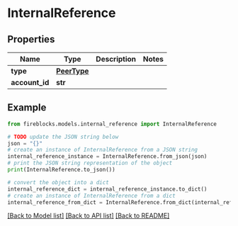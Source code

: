 # InternalReference


## Properties

Name | Type | Description | Notes
------------ | ------------- | ------------- | -------------
**type** | [**PeerType**](PeerType.md) |  | 
**account_id** | **str** |  | 

## Example

```python
from fireblocks.models.internal_reference import InternalReference

# TODO update the JSON string below
json = "{}"
# create an instance of InternalReference from a JSON string
internal_reference_instance = InternalReference.from_json(json)
# print the JSON string representation of the object
print(InternalReference.to_json())

# convert the object into a dict
internal_reference_dict = internal_reference_instance.to_dict()
# create an instance of InternalReference from a dict
internal_reference_from_dict = InternalReference.from_dict(internal_reference_dict)
```
[[Back to Model list]](../README.md#documentation-for-models) [[Back to API list]](../README.md#documentation-for-api-endpoints) [[Back to README]](../README.md)


